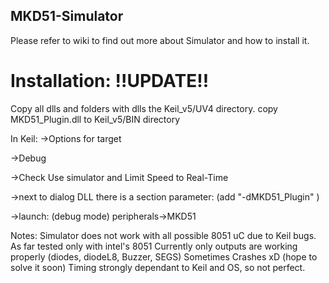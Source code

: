## MKD51-Simulator
Please refer to wiki to find out more about Simulator and how to install it.

# Installation: !!UPDATE!!
Copy all dlls and folders with dlls the Keil_v5/UV4 directory.
copy MKD51_Plugin.dll to Keil_v5/BIN directory

In Keil:
->Options for target

->Debug

->Check Use simulator and Limit Speed to Real-Time

->next to dialog DLL there is a section parameter: (add "-dMKD51_Plugin" <without quotes>)

->launch: (debug mode) peripherals->MKD51

Notes:
Simulator does not work with all possible 8051 uC due to Keil bugs. As far tested only with intel's 8051
Currently only outputs are working properly (diodes, diodeL8, Buzzer, SEGS)
Sometimes Crashes xD (hope to solve it soon)
Timing strongly dependant to Keil and OS, so not perfect.
